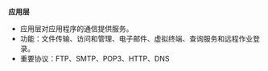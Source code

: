 **应用层**
* 应用层对应用程序的通信提供服务。
* 功能：文件传输、访问和管理、电子邮件、虚拟终端、查询服务和远程作业登录。
* 重要协议：FTP、SMTP、POP3、HTTP、DNS













































































